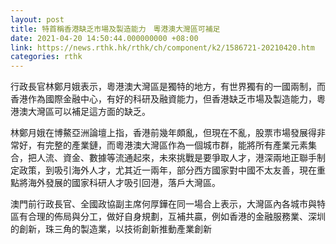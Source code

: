 ```yaml
---
layout: post
title: 特首稱香港缺乏市場及製造能力　粵港澳大灣區可補足
date: 2021-04-20 14:50:44.000000000 +08:00
link: https://news.rthk.hk/rthk/ch/component/k2/1586721-20210420.htm
categories: rthk
---
```


行政長官林鄭月娥表示，粵港澳大灣區是獨特的地方，有世界獨有的一國兩制，而香港作為國際金融中心，有好的科研及融資能力，但香港缺乏市場及製造能力，粵港澳大灣區可以補足這方面的缺乏。

林鄭月娥在博鰲亞洲論壇上指，香港前幾年頗亂，但現在不亂，股票市場發展得非常好，有完整的產業鏈，而粵港澳大灣區作為一個城市群，能將所有產業元素集合，把人流、資金、數據等流通起來，未來挑戰是要爭取人才，港深兩地正聯手制定政策，到吸引海外人才，尤其近一兩年，部分西方國家對中國不太友善，現在重點將海外發展的國家科研人才吸引回港，落戶大灣區。

澳門前行政長官、全國政協副主席何厚鏵在同一場合上表示，大灣區內各城市與特區有合理的佈局與分工，做好自身規劃，互補共贏，例如香港的金融服務業、深圳的創新，珠三角的製造業，以技術創新推動產業創新
